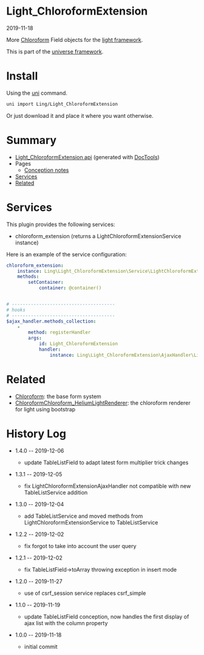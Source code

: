 Light_ChloroformExtension
===========
2019-11-18



More [Chloroform](https://github.com/lingtalfi/Chloroform) Field objects for the [light framework](https://github.com/lingtalfi/Light).


This is part of the [universe framework](https://github.com/karayabin/universe-snapshot).


Install
==========
Using the [uni](https://github.com/lingtalfi/universe-naive-importer) command.
```bash
uni import Ling/Light_ChloroformExtension
```

Or just download it and place it where you want otherwise.






Summary
===========
- [Light_ChloroformExtension api](https://github.com/lingtalfi/Light_ChloroformExtension/blob/master/doc/api/Ling/Light_ChloroformExtension.md) (generated with [DocTools](https://github.com/lingtalfi/DocTools))
- Pages
    - [Conception notes](https://github.com/lingtalfi/Light_ChloroformExtension/blob/master/doc/pages/conception-notes.md)
- [Services](#services)
- [Related](#related)
    




Services
=========


This plugin provides the following services:

- chloroform_extension (returns a LightChloroformExtensionService instance)


Here is an example of the service configuration:

```yaml
chloroform_extension:
    instance: Ling\Light_ChloroformExtension\Service\LightChloroformExtensionService
    methods:
        setContainer:
            container: @container()


# --------------------------------------
# hooks
# --------------------------------------
$ajax_handler.methods_collection:
    -
        method: registerHandler
        args:
            id: Light_ChloroformExtension
            handler:
                instance: Ling\Light_ChloroformExtension\AjaxHandler\LightChloroformExtensionAjaxHandler
```



Related
===========
- [Chloroform](https://github.com/lingtalfi/Chloroform): the base form system
- [ChloroformChloroform_HeliumLightRenderer](https://github.com/lingtalfi/Chloroform_HeliumLightRenderer): the chloroform renderer for light using bootstrap 





History Log
=============

- 1.4.0 -- 2019-12-06

    - update TableListField to adapt latest form multiplier trick changes
    
- 1.3.1 -- 2019-12-05

    - fix LightChloroformExtensionAjaxHandler not compatible with new TableListService addition
    
- 1.3.0 -- 2019-12-04

    - add TableListService and moved methods from LightChloroformExtensionService to TableListService
    
- 1.2.2 -- 2019-12-02

    - fix forgot to take into account the user query
    
- 1.2.1 -- 2019-12-02

    - fix TableListField->toArray throwing exception in insert mode
    
- 1.2.0 -- 2019-11-27

    - use of csrf_session service replaces csrf_simple
    
- 1.1.0 -- 2019-11-19

    - update TableListField conception, now handles the first display of ajax list with the column property
    
- 1.0.0 -- 2019-11-18

    - initial commit